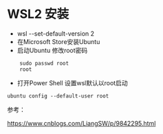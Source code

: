 # WSL2 安装

- wsl --set-default-version 2
- 在Microsoft Store安装Ubuntu
- 启动Ubuntu 修改root密码
 
```
    sudo passwd root
    root
```
   
- 打开Power Shell 设置wsl默认以root启动
```
ubuntu config --default-user root
```

参考：

https://www.cnblogs.com/LiangSW/p/9842295.html